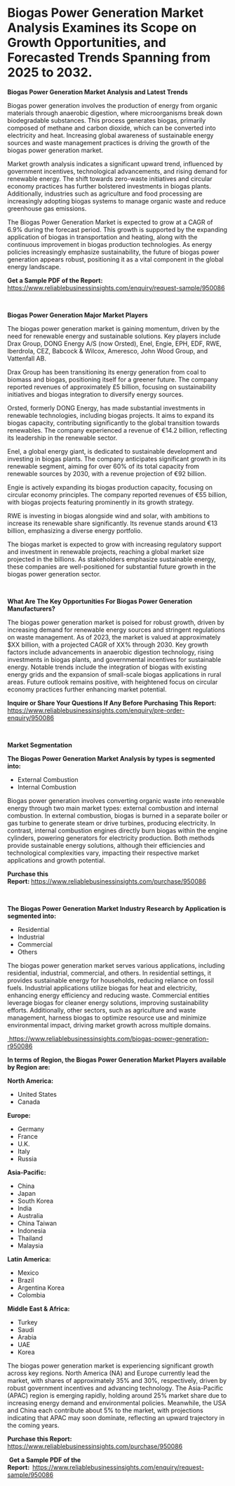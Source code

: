 <p><h1>Biogas Power Generation Market Analysis Examines its Scope on Growth Opportunities, and Forecasted Trends Spanning from 2025 to 2032.</h1></p><p><strong>Biogas Power Generation Market Analysis and Latest Trends</strong></p>
<p><p>Biogas power generation involves the production of energy from organic materials through anaerobic digestion, where microorganisms break down biodegradable substances. This process generates biogas, primarily composed of methane and carbon dioxide, which can be converted into electricity and heat. Increasing global awareness of sustainable energy sources and waste management practices is driving the growth of the biogas power generation market.</p><p>Market growth analysis indicates a significant upward trend, influenced by government incentives, technological advancements, and rising demand for renewable energy. The shift towards zero-waste initiatives and circular economy practices has further bolstered investments in biogas plants. Additionally, industries such as agriculture and food processing are increasingly adopting biogas systems to manage organic waste and reduce greenhouse gas emissions.</p><p>The Biogas Power Generation Market is expected to grow at a CAGR of 6.9% during the forecast period. This growth is supported by the expanding application of biogas in transportation and heating, along with the continuous improvement in biogas production technologies. As energy policies increasingly emphasize sustainability, the future of biogas power generation appears robust, positioning it as a vital component in the global energy landscape.</p></p>
<p><strong>Get a Sample PDF of the Report:&nbsp;</strong> <a href="https://www.reliablebusinessinsights.com/enquiry/request-sample/950086?utm_campaign=3344&utm_medium=2&utm_source=Github&utm_content=ia&utm_term=18042025&utm_id=biogas-power-generation">https://www.reliablebusinessinsights.com/enquiry/request-sample/950086</a></p>
<p>&nbsp;</p>
<p><strong>Biogas Power Generation Major Market Players</strong></p>
<p><p>The biogas power generation market is gaining momentum, driven by the need for renewable energy and sustainable solutions. Key players include Drax Group, DONG Energy A/S (now Orsted), Enel, Engie, EPH, EDF, RWE, Iberdrola, CEZ, Babcock & Wilcox, Ameresco, John Wood Group, and Vattenfall AB. </p><p>Drax Group has been transitioning its energy generation from coal to biomass and biogas, positioning itself for a greener future. The company reported revenues of approximately £5 billion, focusing on sustainability initiatives and biogas integration to diversify energy sources.</p><p>Orsted, formerly DONG Energy, has made substantial investments in renewable technologies, including biogas projects. It aims to expand its biogas capacity, contributing significantly to the global transition towards renewables. The company experienced a revenue of €14.2 billion, reflecting its leadership in the renewable sector.</p><p>Enel, a global energy giant, is dedicated to sustainable development and investing in biogas plants. The company anticipates significant growth in its renewable segment, aiming for over 60% of its total capacity from renewable sources by 2030, with a revenue projection of €92 billion.</p><p>Engie is actively expanding its biogas production capacity, focusing on circular economy principles. The company reported revenues of €55 billion, with biogas projects featuring prominently in its growth strategy.</p><p>RWE is investing in biogas alongside wind and solar, with ambitions to increase its renewable share significantly. Its revenue stands around €13 billion, emphasizing a diverse energy portfolio.</p><p>The biogas market is expected to grow with increasing regulatory support and investment in renewable projects, reaching a global market size projected in the billions. As stakeholders emphasize sustainable energy, these companies are well-positioned for substantial future growth in the biogas power generation sector.</p></p>
<p>&nbsp;</p>
<p><strong>What Are The Key Opportunities For Biogas Power Generation Manufacturers?</strong></p>
<p><p>The biogas power generation market is poised for robust growth, driven by increasing demand for renewable energy sources and stringent regulations on waste management. As of 2023, the market is valued at approximately $XX billion, with a projected CAGR of XX% through 2030. Key growth factors include advancements in anaerobic digestion technology, rising investments in biogas plants, and governmental incentives for sustainable energy. Notable trends include the integration of biogas with existing energy grids and the expansion of small-scale biogas applications in rural areas. Future outlook remains positive, with heightened focus on circular economy practices further enhancing market potential.</p></p>
<p><strong>Inquire or Share Your Questions If Any Before Purchasing This Report:</strong> <a href="https://www.reliablebusinessinsights.com/enquiry/pre-order-enquiry/950086?utm_campaign=3344&utm_medium=2&utm_source=Github&utm_content=ia&utm_term=18042025&utm_id=biogas-power-generation">https://www.reliablebusinessinsights.com/enquiry/pre-order-enquiry/950086</a></p>
<p>&nbsp;</p>
<p><strong>Market Segmentation</strong></p>
<p><strong>The Biogas Power Generation Market Analysis by types is segmented into:</strong></p>
<p><ul><li>External Combustion</li><li>Internal Combustion</li></ul></p>
<p><p>Biogas power generation involves converting organic waste into renewable energy through two main market types: external combustion and internal combustion. In external combustion, biogas is burned in a separate boiler or gas turbine to generate steam or drive turbines, producing electricity. In contrast, internal combustion engines directly burn biogas within the engine cylinders, powering generators for electricity production. Both methods provide sustainable energy solutions, although their efficiencies and technological complexities vary, impacting their respective market applications and growth potential.</p></p>
<p><strong>Purchase this Report:&nbsp;</strong><a href="https://www.reliablebusinessinsights.com/purchase/950086?utm_campaign=3344&utm_medium=2&utm_source=Github&utm_content=ia&utm_term=18042025&utm_id=biogas-power-generation">https://www.reliablebusinessinsights.com/purchase/950086</a></p>
<p>&nbsp;</p>
<p><strong>The Biogas Power Generation Market Industry Research by Application is segmented into:</strong></p>
<p><ul><li>Residential</li><li>Industrial</li><li>Commercial</li><li>Others</li></ul></p>
<p><p>The biogas power generation market serves various applications, including residential, industrial, commercial, and others. In residential settings, it provides sustainable energy for households, reducing reliance on fossil fuels. Industrial applications utilize biogas for heat and electricity, enhancing energy efficiency and reducing waste. Commercial entities leverage biogas for cleaner energy solutions, improving sustainability efforts. Additionally, other sectors, such as agriculture and waste management, harness biogas to optimize resource use and minimize environmental impact, driving market growth across multiple domains.</p></p>
<p><a href="https://www.reliablebusinessinsights.com/biogas-power-generation-r950086?utm_campaign=3344&utm_medium=2&utm_source=Github&utm_content=ia&utm_term=18042025&utm_id=biogas-power-generation">&nbsp;https://www.reliablebusinessinsights.com/biogas-power-generation-r950086</a></p>
<p><strong>In terms of Region, the Biogas Power Generation Market Players available by Region are:</strong></p>
<p>
    <p> <strong> North America: </strong>
        <ul>
            <li>United States</li>
            <li>Canada</li>
        </ul>
        </p> 
    <p> <strong> Europe: </strong>
        <ul>
            <li>Germany</li>
            <li>France</li>
            <li>U.K.</li>
            <li>Italy</li>
            <li>Russia</li>
        </ul>
        </p> 
    <p> <strong> Asia-Pacific: </strong>
        <ul>
            <li>China</li>
            <li>Japan</li>
            <li>South Korea</li>
            <li>India</li>
            <li>Australia</li>
            <li>China Taiwan</li>
            <li>Indonesia</li>
            <li>Thailand</li>
            <li>Malaysia</li>
        </ul>
        </p> 
    <p> <strong> Latin America: </strong>
        <ul>
            <li>Mexico</li>
            <li>Brazil</li>
            <li>Argentina Korea</li>
            <li>Colombia</li>
        </ul>
        </p> 
    <p> <strong> Middle East & Africa: </strong>
        <ul>
            <li>Turkey</li>
            <li>Saudi</li>
            <li>Arabia</li>
            <li>UAE</li>
            <li>Korea</li>
        </ul>
    </p>
    </p>
<p><p>The biogas power generation market is experiencing significant growth across key regions. North America (NA) and Europe currently lead the market, with shares of approximately 35% and 30%, respectively, driven by robust government incentives and advancing technology. The Asia-Pacific (APAC) region is emerging rapidly, holding around 25% market share due to increasing energy demand and environmental policies. Meanwhile, the USA and China each contribute about 5% to the market, with projections indicating that APAC may soon dominate, reflecting an upward trajectory in the coming years.</p></p>
<p><strong>Purchase this Report: </strong><a href="https://www.reliablebusinessinsights.com/purchase/950086?utm_campaign=3344&utm_medium=2&utm_source=Github&utm_content=ia&utm_term=18042025&utm_id=biogas-power-generation">https://www.reliablebusinessinsights.com/purchase/950086</a></p>
<p>&nbsp;<strong>Get a Sample PDF of the Report:&nbsp;&nbsp;</strong><a href="https://www.reliablebusinessinsights.com/enquiry/request-sample/950086?utm_campaign=3344&utm_medium=2&utm_source=Github&utm_content=ia&utm_term=18042025&utm_id=biogas-power-generation">https://www.reliablebusinessinsights.com/enquiry/request-sample/950086</a></p>
<p><strong></strong></p>
<p><p></p><p></p><p></p></p>